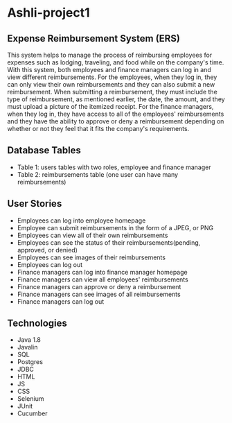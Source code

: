 # Ashli-project1
## Expense Reimbursement System (ERS)
This system helps to manage the process of reimbursing employees for expenses such as lodging, traveling, and food while on the company's time. With this system, both employees and finance managers can log in and view different reimbursements. For the employees, when they log in, they can only view their own reimbursements and they can also submit a new reimbursement. When submitting a reimbursement, they must include the type of reimbursement, as mentioned earlier, the date, the amount, and they must upload a picture of the itemized receipt. For the finance managers, when they log in, they have access to all of the employees' reimbursements and they have the ability to approve or deny a reimbursement depending on whether or not they feel that it fits the company's requirements.

## Database Tables
* Table 1: users tables with two roles, employee and finance manager
* Table 2: reimbursements table (one user can have many reimbursements)

## User Stories
* Employees can log into employee homepage
* Employee can submit reimbursements in the form of a JPEG, or PNG
* Employees can view all of their own reimbursements
* Employees can see the status of their reimbursements(pending, approved, or denied)
* Employees can see images of their reimbursements
* Employees can log out
* Finance managers can log into finance manager homepage
* Finance managers can view all employees' reimbursements
* Finance managers can approve or deny a reimbursement
* Finance managers can see images of all reimbursements
* Finance managers can log out 

## Technologies  
* Java 1.8
* Javalin
* SQL
* Postgres
* JDBC
* HTML
* JS
* CSS
* Selenium
* JUnit
* Cucumber


